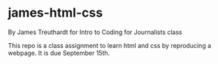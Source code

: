 # james-html-css

By James Treuthardt for Intro to Coding for Journalists class

This repo is a class assignment to learn html and css by reproducing a webpage. It is due September 15th.